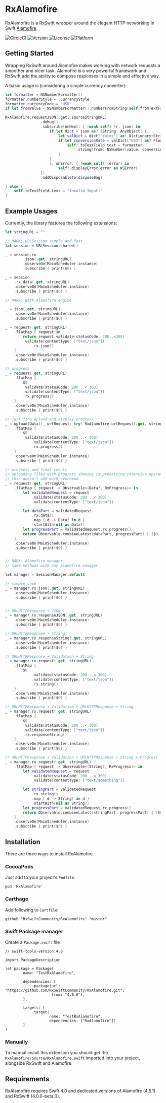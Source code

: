 RxAlamofire
===

RxAlamofire is a [RxSwift](https://github.com/ReactiveX/RxSwift) wrapper around the elegant HTTP networking in Swift [Alamofire](https://github.com/Alamofire/Alamofire).

[![CircleCI](https://circleci.com/gh/RxSwiftCommunity/RxAlamofire.svg?style=svg)](https://circleci.com/gh/RxSwiftCommunity/RxAlamofire)
[![Version](https://img.shields.io/cocoapods/v/RxAlamofire.svg?style=flat)](http://cocoapods.org/pods/RxAlamofire)
[![License](https://img.shields.io/cocoapods/l/RxAlamofire.svg?style=flat)](http://cocoapods.org/pods/RxAlamofire)
[![Platform](https://img.shields.io/cocoapods/p/RxAlamofire.svg?style=flat)](http://cocoapods.org/pods/RxAlamofire)

## Getting Started

Wrapping RxSwift around Alamofire makes working with network requests a smoother and nicer task. Alamofire is a very powerful framework and RxSwift add the ability to compose responses in a simple and effective way.

A basic usage is (considering a simple currency converter):

```swift
let formatter = NSNumberFormatter()
formatter.numberStyle = .CurrencyStyle
formatter.currencyCode = "USD"
if let fromValue = NSNumberFormatter().numberFromString(self.fromTextField.text!) {

RxAlamofire.requestJSON(.get, sourceStringURL)
                .debug()
                .subscribe(onNext: { [weak self] (r, json) in
                    if let dict = json as? [String: AnyObject] {
                        let valDict = dict["rates"] as! Dictionary<String, AnyObject>
                        if let conversionRate = valDict["USD"] as? Float {
                            self?.toTextField.text = formatter
                                .string(from: NSNumber(value: conversionRate * fromValue))
                        }
                    }
                    }, onError: { [weak self] (error) in
                        self?.displayError(error as NSError)
                })
                .addDisposableTo(disposeBag)

} else {
    self.toTextField.text = "Invalid Input!"
}
```

## Example Usages

Currently, the library features the following extensions:

```swift
let stringURL = ""

// MARK: URLSession simple and fast
let session = URLSession.shared()

_ = session.rx
        .json(.get, stringURL)
        .observeOn(MainScheduler.instance)
        .subscribe { print($0) }

_ = session
    .rx.data(.get, stringURL)
    .observeOn(MainScheduler.instance)
    .subscribe { print($0) }

// MARK: With Alamofire engine

_ = json(.get, stringURL)
    .observeOn(MainScheduler.instance)
    .subscribe { print($0) }

_ = request(.get, stringURL)
    .flatMap { request in
        return request.validate(statusCode: 200..<300)
        .validate(contentType: ["text/json"])
            .rx.json()
    }
    .observeOn(MainScheduler.instance)
    .subscribe { print($0) }

// progress
_ = request(.get, stringURL)
    .flatMap {
        $0
        .validate(statusCode: 200 ..< 300)
        .validate(contentType: ["text/json"])
        .rx.progress()
    }
    .observeOn(MainScheduler.instance)
    .subscribe { print($0) }

// just fire upload and display progress
_ = upload(Data(), urlRequest: try! RxAlamofire.urlRequest(.get, stringURL))
    .flatMap {
        $0
        .validate(statusCode: 200 ..< 300)
            .validate(contentType: ["text/json"])
            .rx.progress()
    }
    .observeOn(MainScheduler.instance)
    .subscribe { print($0) }

// progress and final result
// uploading files with progress showing is processing intensive operation anyway, so
// this doesn't add much overhead
_ = request(.get, stringURL)
    .flatMap { request -> Observable<(Data?, RxProgress)> in
        let validatedRequest = request
            .validate(statusCode: 200 ..< 300)
            .validate(contentType: ["text/json"])

        let dataPart = validatedRequest
            .rx.data()
            .map { d -> Data? in d }
            .startWith(nil as Data?)
        let progressPart = validatedRequest.rx.progress()
        return Observable.combineLatest(dataPart, progressPart) { ($0, $1) }
    }
    .observeOn(MainScheduler.instance)
    .subscribe { print($0) }


// MARK: Alamofire manager
// same methods with any alamofire manager

let manager = SessionManager.default

// simple case
_ = manager.rx.json(.get, stringURL)
    .observeOn(MainScheduler.instance)
    .subscribe { print($0) }


// URLHTTPResponse + JSON
_ = manager.rx.responseJSON(.get, stringURL)
    .observeOn(MainScheduler.instance)
    .subscribe { print($0) }

// URLHTTPResponse + String
_ = manager.rx.responseString(.get, stringURL)
    .observeOn(MainScheduler.instance)
    .subscribe { print($0) }

// URLHTTPResponse + Validation + String
_ = manager.rx.request(.get, stringURL)
    .flatMap {
        $0
            .validate(statusCode: 200 ..< 300)
            .validate(contentType: ["text/json"])
            .rx.string()
    }
    .observeOn(MainScheduler.instance)
    .subscribe { print($0) }

// URLHTTPResponse + Validation + URLHTTPResponse + String
_ = manager.rx.request(.get, stringURL)
    .flatMap {
        $0
        .validate(statusCode: 200 ..< 300)
        .validate(contentType: ["text/json"])
        .rx.responseString()
    }
    .observeOn(MainScheduler.instance)
    .subscribe { print($0) }

// URLHTTPResponse + Validation + URLHTTPResponse + String + Progress
_ = manager.rx.request(.get, stringURL)
    .flatMap { request -> Observable<(String?, RxProgress)> in
        let validatedRequest = request
            .validate(statusCode: 200 ..< 300)
            .validate(contentType: ["text/something"])

        let stringPart = validatedRequest
            .rx.string()
            .map { d -> String? in d }
            .startWith(nil as String?)
        let progressPart = validatedRequest.rx.progress()
        return Observable.combineLatest(stringPart, progressPart) { ($0, $1) }
    }
    .observeOn(MainScheduler.instance)
    .subscribe { print($0) }
```

## Installation

There are three ways to install RxAlamofire

### CocoaPods

Just add to your project's `Podfile`:

```
pod 'RxAlamofire'
```

### Carthage

Add following to `Cartfile`:

```
github "RxSwiftCommunity/RxAlamofire" "master"
```

### Swift Package manager

Create a `Package.swift`  file

```
// swift-tools-version:4.0

import PackageDescription

let package = Package(
        name: "TestRxAlamofire",

        dependencies: [
            .package(url: "https://github.com/RxSwiftCommunity/RxAlamofire.git",
                     from: "4.0.0"),
        ],

        targets: [
            .target(
                    name: "TestRxAlamofire",
                    dependencies: ["RxAlamofire"])
        ]
)

```

### Manually

To manual install this extension you should get the `RxAlamofire/Source/RxAlamofire.swift` imported into your project, alongside RxSwift and Alamofire.

## Requirements

RxAlamofire requires Swift 4.0 and dedicated versions of Alamofire (4.5.1) and RxSwift (4.0.0-beta.0).
